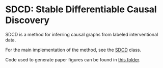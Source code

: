 # SDCD: Stable Differentiable Causal Discovery

SDCD is a method for inferring causal graphs from labeled interventional data.

For the main implementation of the method, see the [SDCD](sdcd/models/_sdcd.py) class.

Code used to generate paper figures can be found in [this folder](notebooks/paper_experiments/).
